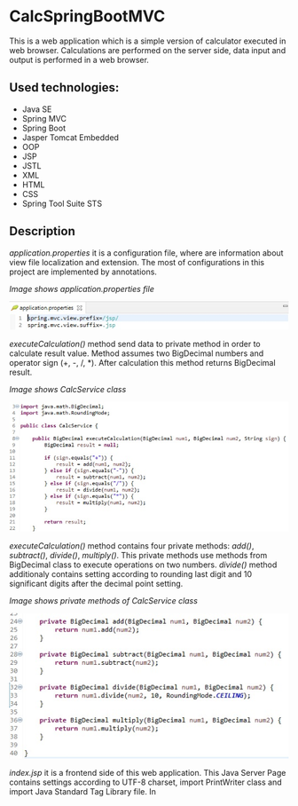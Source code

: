 # **CalcSpringBootMVC**

This is a web application which is a simple version of calculator executed in web browser.
Calculations are performed on the server side, data input and output is performed in a web browser.

## Used technologies:
* Java SE
* Spring MVC
* Spring Boot
* Jasper Tomcat Embedded
* OOP
* JSP
* JSTL
* XML
* HTML
* CSS
* Spring Tool Suite STS

## Description

*application.properties* it is a configuration file, where are information about view file localization and extension.
The most of configurations in this project are implemented by annotations.

*Image shows application.properties file*

![alt text](/.readmeimages/image1.jpg)

*executeCalculation()* method send data to private method in order to calculate result value.
Method assumes two BigDecimal numbers and operator sign (+, -, /, *).
After calculation this method returns BigDecimal result.

*Image shows CalcService class*

![alt text](/.readmeimages/image2.jpg)

*executeCalculation()* method contains four private methods:
*add()*, *subtract()*, *divide()*, *multiply()*.
This private methods use methods from BigDecimal class to execute operations on two numbers.
*divide()* method additionaly contains setting according to rounding last digit and 10 significant digits after the decimal point setting.

*Image shows private methods of CalcService class*

![alt text](/.readmeimages/image3.jpg)

*index.jsp* it is a frontend side of this web application.
This Java Server Page contains settings according to UTF-8 charset, import PrintWriter class and import Java Standard Tag Library file. 
In *<style>* section is declared a CSS styles configurations. It is contains some CSS classes e.g. *.container{}*.

*Image shows index.jsp page*

![alt text](/.readmeimages/image4.jpg)

This application use POST HTTP method to communicate with backend side of web application.
*/result* is the fragment of the mapped url path of method which supports POST method.
This form contains inputs: two numbers and operator (sign) from predefined list.
This set of information is sent to the *doCalc()* CalcController method.

*Image shows <form> implementation in index.jsp file*

![alt text](/.readmeimages/image5.jpg)

*CalcController* returns set of data: number 1, number 2, sign, result and flag.
If flag equals 0 then result is printed. This condition is implemented to printing values when they are not null.
Flag allows to turn off display of null values.
Last section is footer with informations about author and date.

*Image shows code with Expression Language which implements presenting of results*

![alt text](/.readmeimages/image6.jpg)

*Image shows error.jsp file with error message*

When user input dividing by zero or invalid operator then application return error message with link to main page.

![alt text](/.readmeimages/image7.jpg)

*CalcSpringBootMvcApplication* is run class. This class have *@SpringBootApplication* annotation.

*Image shows CalcSpringBootMvcApplication class*

![alt text](/.readmeimages/image8.jpg)

*CalcController* class is a class with *@Controller* annotation. This class supports requests from web browser.
When we enter address *localhost:8080/calc*, the application return index.jsp page.

*Image shows CalcController class*

![alt text](/.readmeimages/image9.jpg)

*doCalc()* method is runned when post method is executed.
*RequestMapping(value="result")* annotation is name of this controller method (fragment of the mapped url path).
*method=RequestMethod.POST* indicates that the method responds to the use of the POST method.
*ModelAndView* is a container where we can place objects and send them to the view. 
From request object we get parameters and save in BigDecimal variables.
At first application check that operation is dividing by zero or operator is invalid.
If yes, application return error.jsp page. If not, calculation is executed.
In next step *service.executeCalculation()* realized calculations on two numbers from request POST method.
*mv.addObject()* enables add some objects with like parameters.
*mv.setViewName()* enables set a view target file.
 
*Image shows CalcController class*

![alt text](/.readmeimages/image10.jpg)

*isZero()* method check that operation is dividing by zero.
*invalidOperator()* check that operator is different than (+,-,/,*).

*Image shows CalcController class*

![alt text](/.readmeimages/image11.jpg)

*Image shows start page of CalcSpringBootMVC web application.*
*We can input two numbers and operator sign. Result is printed below.*

![alt text](/.readmeimages/image12.jpg)

*Sign input contains predefined list. We should input one sign from list.*

![alt text](/.readmeimages/image13.jpg)

*JSP page contains functionality "This field is required" for all inputs.*

![alt text](/.readmeimages/image14.jpg)

*Example execution of CalcSpringBootMVC application:*
*input two numbers and set "/" operator and click "Calculate".*

![alt text](/.readmeimages/image15.jpg)

*Result is printed below. We can input next values.*

![alt text](/.readmeimages/image16.jpg)

*Result of addition.*

![alt text](/.readmeimages/image17.jpg)

*Result of subtraction.*

![alt text](/.readmeimages/image18.jpg)

*Result of multiplying.*

![alt text](/.readmeimages/image19.jpg)

*Result of invalid input data - error message.*

![alt text](/.readmeimages/image20.jpg)
